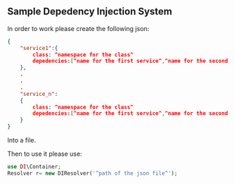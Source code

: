 ## Sample Depedency Injection System

In order to work please create the following json:

```json
{
	"service1":{
		class: ^namespace for the class^
		depedencies:[^name for the first service^,^name for the second service^,...,^name for the nth service^]
	},
	.
	.
	.		
	"service_n":
	{
		class: ^namespace for the class^
		depedencies:[^name for the first service^,^name for the second service^,...,^name for the nth service^]
	}
}
```

Into a file.

Then to use it please use:

```php
use DI\Container;
Resolver r= new DIResolver('^path of the json file^');
```
